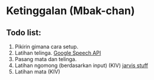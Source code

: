 # Ketinggalan (Mbak-chan)

## Todo list:

1. Pikirin gimana cara setup.
2. Latihan telinga. [Google Speech API](https://cloud.google.com/speech-to-text/docs/speech-adaptation)
3. Pasang mata dan telinga.
4. Latihan ngomong (berdasarkan input) (KIV) [jarvis stuff](https://pythonspot.com/personal-assistant-jarvis-in-python/)
5. Latihan mata (KIV)
